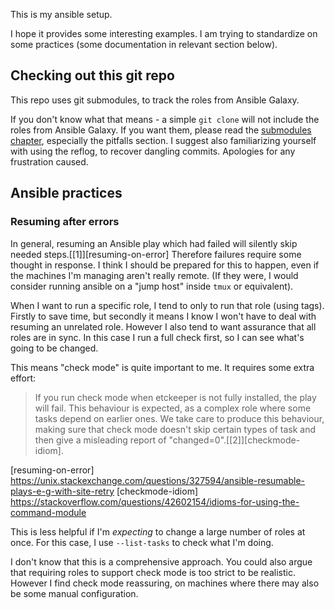 This is my ansible setup.

I hope it provides some interesting examples.
I am trying to standardize on some practices
(some documentation in relevant section below).


## Checking out this git repo

This repo uses git submodules, to track the roles from Ansible Galaxy.

If you don't know what that means - a simple `git clone` will not include the roles from Ansible Galaxy.
If you want them, please read the [submodules chapter](https://alx.github.io/gitbook/5_submodules.html),
especially the pitfalls section.
I suggest also familiarizing yourself with using the reflog, to recover dangling commits.
Apologies for any frustration caused.


## Ansible practices

### Resuming after errors

In general, resuming an Ansible play which had failed will silently skip needed steps.[[1]][resuming-on-error]
Therefore failures require some thought in response.
I think I should be prepared for this to happen, even if the machines I'm managing aren't really remote.
(If they were, I would consider running ansible on a "jump host" inside `tmux` or equivalent).

When I want to run a specific role, I tend to only to run that role (using tags).
Firstly to save time, but secondly it means I know I won't have to deal with resuming an unrelated role.
However I also tend to want assurance that all roles are in sync.
In this case I run a full check first, so I can see what's going to be changed.

This means "check mode" is quite important to me.  It requires some extra effort:

> If you run check mode when etckeeper is not fully installed, the play will fail.  This behaviour is expected, as a complex role where some tasks depend on earlier ones.  We take care to produce this behaviour, making sure that check mode doesn't skip certain types of task and then give a misleading report of "changed=0".[[2]][checkmode-idiom].

[resuming-on-error] https://unix.stackexchange.com/questions/327594/ansible-resumable-plays-e-g-with-site-retry
[checkmode-idiom] https://stackoverflow.com/questions/42602154/idioms-for-using-the-command-module

This is less helpful if I'm _expecting_ to change a large number of roles at once.
For this case, I use `--list-tasks` to check what I'm doing.

I don't know that this is a comprehensive approach.
You could also argue that requiring roles to support check mode is too strict to be realistic.
However I find check mode reassuring, on machines where there may also be some manual configuration.
